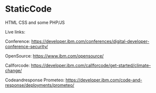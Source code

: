 # StaticCode
HTML CSS and some PHP/JS



Live links:

Conference: https://developer.ibm.com/conferences/digital-developer-conference-security/

OpenSource: https://www.ibm.com/opensource/

Callforcode: https://developer.ibm.com/callforcode/get-started/climate-change/

Codeandresponse Prometeo: https://developer.ibm.com/code-and-response/deployments/prometeo/
